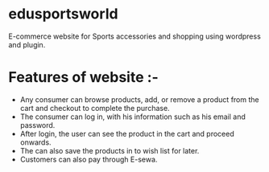 # edusportsworld
E-commerce website for Sports accessories and shopping using wordpress and plugin.

# Features of website :-
*	Any consumer can browse products, add, or remove a product from the cart and checkout to complete the purchase. 
* The consumer can log in, with his information such as his email and password. 
* After login, the user can see the product in the cart and proceed onwards. 
* The can also save the products in to wish list for later.
* Customers can also pay through E-sewa.

